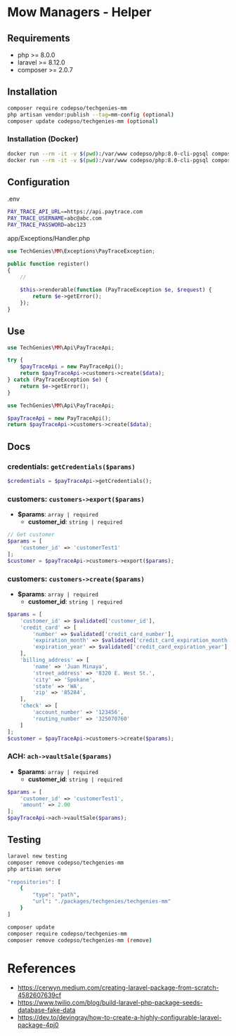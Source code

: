 # Mow Managers - Helper

## Requirements

* php >= 8.0.0
* laravel >= 8.12.0
* composer >= 2.0.7

## Installation
```bash
composer require codepso/techgenies-mm
php artisan vendor:publish --tag=mm-config (optional)
composer update codepso/techgenies-mm (optional)
````

### Installation (Docker)
```bash
docker run --rm -it -v $(pwd):/var/www codepso/php:8.0-cli-pgsql composer require codepso/techgenies-mm
docker run --rm -it -v $(pwd):/var/www codepso/php:8.0-cli-pgsql composer update codepso/techgenies-mm
```

## Configuration

.env
```bash
PAY_TRACE_API_URL==https://api.paytrace.com
PAY_TRACE_USERNAME=abc@abc.com
PAY_TRACE_PASSWORD=abc123
````

app/Exceptions/Handler.php
```php
use TechGenies\MM\Exceptions\PayTraceException;

public function register()
{
    //
    
    $this->renderable(function (PayTraceException $e, $request) {
        return $e->getError();
    });
}
```

## Use
```php
use TechGenies\MM\Api\PayTraceApi;

try {
    $payTraceApi = new PayTraceApi();
    return $payTraceApi->customers->create($data);
} catch (PayTraceException $e) {
    return $e->getError();
}
```

```php
use TechGenies\MM\Api\PayTraceApi;

$payTraceApi = new PayTraceApi();
return $payTraceApi->customers->create($data);
```

## Docs

### credentials: `getCredentials($params)`
```php
$credentials = $payTraceApi->getCredentials();
```

### customers: `customers->export($params)`
* **$params**: `array | required`
    - **customer_id**: `string | required`

```php
// Get customer
$params = [
    'customer_id' => 'customerTest1'
];
$customer = $payTraceApi->customers->export($params);
```

### customers: `customers->create($params)`
* **$params**: `array | required`
    - **customer_id**: `string | required`

```php
$params = [
    'customer_id' => $validated['customer_id'],
    'credit_card' => [
        'number' => $validated['credit_card_number'],
        'expiration_month' => $validated['credit_card_expiration_month'],
        'expiration_year' => $validated['credit_card_expiration_year'],
    ],
    'billing_address' => [
        'name' => 'Juan Minaya',
        'street_address' => '8320 E. West St.',
        'city' => 'Spokane',
        'state' => 'WA',
        'zip' => '85284',
    ],
    'check' => [
        'account_number' => '123456',
        'routing_number' => '325070760'
    ]
];
$customer = $payTraceApi->customers->create($params);
```

### ACH: `ach->vaultSale($params)`
* **$params**: `array | required`
    - **customer_id**: `string | required`
```php
$params = [
    'customer_id' => 'customerTest1',
    'amount' => 2.00
];
$payTraceApi->ach->vaultSale($params);
```

## Testing
```bash
laravel new testing
composer remove codepso/techgenies-mm
php artisan serve
```

```bash
"repositories": [
    {
        "type": "path",
        "url": "./packages/techgenies/techgenies-mm"
    }
]
```
```bash
composer update
composer require codepso/techgenies-mm
composer remove codepso/techgenies-mm (remove)
```

# References
- https://cerwyn.medium.com/creating-laravel-package-from-scratch-4582607639cf
- https://www.twilio.com/blog/build-laravel-php-package-seeds-database-fake-data
- https://dev.to/devingray/how-to-create-a-highly-configurable-laravel-package-4pj0
